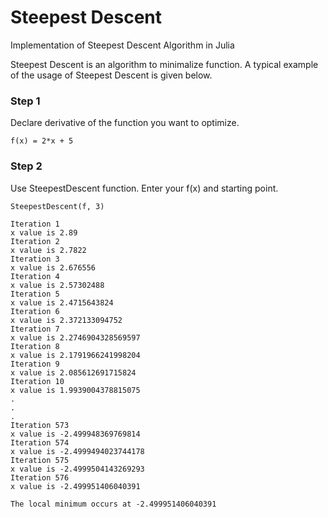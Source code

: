 # Steepest Descent
Implementation of Steepest Descent Algorithm in Julia

Steepest Descent is an algorithm to minimalize function. A typical example of the usage of Steepest Descent is given below.

### Step 1
Declare derivative of the function you want to optimize.

    f(x) = 2*x + 5

### Step 2
Use SteepestDescent function. Enter your f(x) and starting point.

    SteepestDescent(f, 3)
  
    Iteration 1
    x value is 2.89
    Iteration 2
    x value is 2.7822
    Iteration 3
    x value is 2.676556
    Iteration 4
    x value is 2.57302488
    Iteration 5
    x value is 2.4715643824
    Iteration 6
    x value is 2.372133094752
    Iteration 7
    x value is 2.2746904328569597
    Iteration 8
    x value is 2.1791966241998204
    Iteration 9
    x value is 2.085612691715824
    Iteration 10
    x value is 1.9939004378815075
    .
    .
    .
    Iteration 573
    x value is -2.499948369769814
    Iteration 574
    x value is -2.4999494023744178
    Iteration 575
    x value is -2.4999504143269293
    Iteration 576
    x value is -2.499951406040391

    The local minimum occurs at -2.499951406040391


